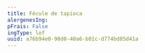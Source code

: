 ```yaml
---
title: Fécule de tapioca
alergenesIng:
pFrais: False
ingType: lof
uuid: a76b94e0-90d0-40a6-b01c-d774bd85d41a
---
```

